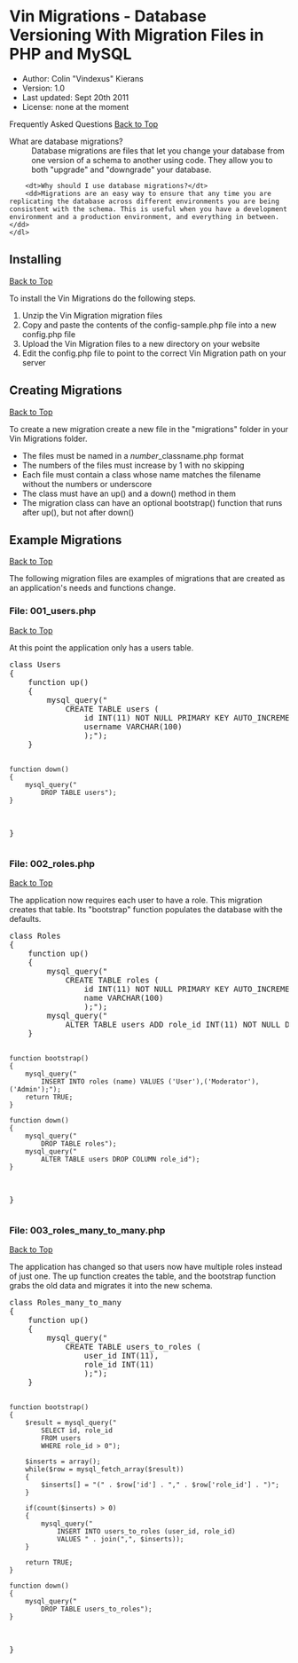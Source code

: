 <a name="vin-top"></a>
Vin Migrations - Database Versioning With Migration Files in PHP and MySQL
===========================================================================
 * Author: Colin "Vindexus" Kierans</li>
 * Version: 1.0</li>
 * Last updated: Sept 20th 2011</li>
 * License: none at the moment</li>
<div class="section">
	<a name="faq"></
	<h2>Frequently Asked Questions</h2>
	<a href="#vin-top">Back to Top</a>
	<dl>
		<dt>What are database migrations?</dt>
		<dd>Database migrations are files that let you change your database from one version of a schema to another using code. They allow you to both "upgrade" and "downgrade" your database.</dd>
		
		<dt>Why should I use database migrations?</dt>
		<dd>Migrations are an easy way to ensure that any time you are replicating the database across different environments you are being consistent with the schema. This is useful when you have a development environment and a production environment, and everything in between.</dd>
	</dl>
</a>

<div class="section">
	<a name="installing"></a>
	<h2>Installing</h2>
	<a href="#vin-top">Back to Top</a>
	<p>To install the Vin Migrations do the following steps.</p>
	<ol>
		<li>Unzip the Vin Migration migration files</li>
		<li>Copy and paste the contents of the config-sample.php file into a new config.php file</li>
		<li>Upload the Vin Migration files to a new directory on your website</li>
		<li>Edit the config.php file to point to the correct Vin Migration path on your server</li>
	</ol>
</div>

<div class="section">
	<a name="creating"></a>
	<h2>Creating Migrations</h2>
	<a href="#vin-top">Back to Top</a>
	<p>To create a new migration create a new file in the "migrations" folder in your Vin Migrations folder.</p>
	<ul>
		<li>The files must be named in a <em>number</em>_classname.php format</li>
		<li>The numbers of the files must increase by 1 with no skipping</li>
		<li>Each file must contain a class whose name matches the filename without the numbers or underscore</li>
		<li>The class must have an up() and a down() method in them</li>
		<li>The migration class can have an optional bootstrap() function that runs after up(), but not after down()</li>
	</ul>
</div>


<div class="section">
	<a name="download"></a>
	<h2>Example Migrations</h2>
	<a href="#vin-top">Back to Top</a>
	<p>The following migration files are examples of migrations that are created as an application's needs and functions change.</p>
	<a name="001_users"></a>
	<h3>File: 001_users.php</h3>
	<a href="#vin-top">Back to Top</a>
	<p>At this point the application only has a users table.</p>
</div>
<pre>
class Users
{
    function up()
    {
        mysql_query("
            CREATE TABLE users (
                id INT(11) NOT NULL PRIMARY KEY AUTO_INCREMENT,
                username VARCHAR(100)
                );");
    }
    
    function down()
    {
        mysql_query("
            DROP TABLE users");
    }
}
   	</pre>
</div>

<a name="002_roles"></a>
<div class="section">
	<h3>File: 002_roles.php</h3>
	<a href="#vin-top">Back to Top</a>
	<p>The application now requires each user to have a role. This migration creates that table. Its "bootstrap" function populates the database with the defaults.</p>
	<pre>
class Roles
{
    function up()
    {
        mysql_query("
            CREATE TABLE roles (
                id INT(11) NOT NULL PRIMARY KEY AUTO_INCREMENT,
                name VARCHAR(100)
                );");
        mysql_query("
            ALTER TABLE users ADD role_id INT(11) NOT NULL DEFAULT 0");
    }
    
    function bootstrap()
    {
        mysql_query("
            INSERT INTO roles (name) VALUES ('User'),('Moderator'),('Admin');");
		return TRUE;
    }
    
    function down()
    {
        mysql_query("
            DROP TABLE roles");
        mysql_query("
            ALTER TABLE users DROP COLUMN role_id");
    }
}
	</pre>
</div>

<a name="003_roles_many_to_many"></a>
<div class="section">
	<h3>File: 003_roles_many_to_many.php</h3>
	<a href="#vin-top">Back to Top</a>
	<p>The application has changed so that users now have multiple roles instead of just one. The up function creates the table, and the bootstrap function grabs the old data and migrates it into the new schema.</p>
	<pre>
class Roles_many_to_many
{
    function up()
    {
        mysql_query("
            CREATE TABLE users_to_roles (
                user_id INT(11),
                role_id INT(11)
                );");
    }
    
    function bootstrap()
    {
        $result = mysql_query("
            SELECT id, role_id
            FROM users
            WHERE role_id > 0");
        
        $inserts = array();
        while($row = mysql_fetch_array($result))
        {
            $inserts[] = "(" . $row['id'] . "," . $row['role_id'] . ")";
        }
        
        if(count($inserts) > 0)
        {
            mysql_query("
                INSERT INTO users_to_roles (user_id, role_id)
                VALUES " . join(",", $inserts));
        }
		
		return TRUE;
    }
    
    function down()
    {
        mysql_query("
            DROP TABLE users_to_roles");
    }
}
   	</pre>
</div>
